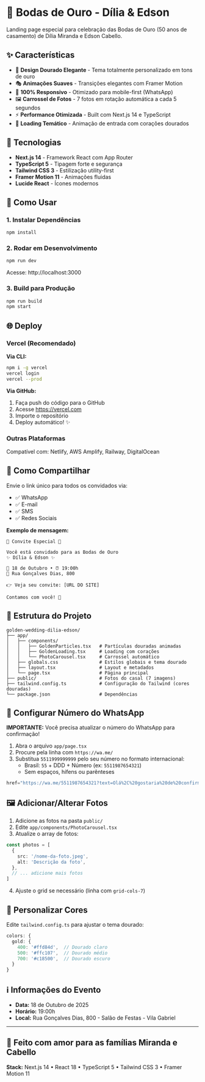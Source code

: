 # 🎊 Bodas de Ouro - Dília & Edson

Landing page especial para celebração das Bodas de Ouro (50 anos de casamento) de Dília Miranda e Edson Cabello.

## ✨ Características

- 🎨 **Design Dourado Elegante** - Tema totalmente personalizado em tons de ouro
- 🎭 **Animações Suaves** - Transições elegantes com Framer Motion
- 📱 **100% Responsivo** - Otimizado para mobile-first (WhatsApp)
- 🖼️ **Carrossel de Fotos** - 7 fotos em rotação automática a cada 5 segundos
- ⚡ **Performance Otimizada** - Built com Next.js 14 e TypeScript
- 💛 **Loading Temático** - Animação de entrada com corações dourados

## 🚀 Tecnologias

- **Next.js 14** - Framework React com App Router
- **TypeScript 5** - Tipagem forte e segurança
- **Tailwind CSS 3** - Estilização utility-first
- **Framer Motion 11** - Animações fluidas
- **Lucide React** - Ícones modernos

## 🚀 Como Usar

### 1. Instalar Dependências
```bash
npm install
```

### 2. Rodar em Desenvolvimento
```bash
npm run dev
```
Acesse: http://localhost:3000

### 3. Build para Produção
```bash
npm run build
npm start
```

## 🌐 Deploy

### Vercel (Recomendado)

**Via CLI:**
```bash
npm i -g vercel
vercel login
vercel --prod
```

**Via GitHub:**
1. Faça push do código para o GitHub
2. Acesse https://vercel.com
3. Importe o repositório
4. Deploy automático! ✨

### Outras Plataformas
Compatível com: Netlify, AWS Amplify, Railway, DigitalOcean

## 📱 Como Compartilhar

Envie o link único para todos os convidados via:
- ✅ WhatsApp
- ✅ E-mail  
- ✅ SMS
- ✅ Redes Sociais

**Exemplo de mensagem:**
```
🎊 Convite Especial 🎊

Você está convidado para as Bodas de Ouro
✨ Dília & Edson ✨

📅 18 de Outubro • ⏰ 19:00h
📍 Rua Gonçalves Dias, 800

👉 Veja seu convite: [URL DO SITE]

Contamos com você! 💛
```

## 📂 Estrutura do Projeto

```
golden-wedding-dilia-edson/
├── app/
│   ├── components/
│   │   ├── GoldenParticles.tsx   # Partículas douradas animadas
│   │   ├── GoldenLoading.tsx     # Loading com corações
│   │   └── PhotoCarousel.tsx     # Carrossel automático
│   ├── globals.css               # Estilos globais e tema dourado
│   ├── layout.tsx                # Layout e metadados
│   └── page.tsx                  # Página principal
├── public/                       # Fotos do casal (7 imagens)
├── tailwind.config.ts            # Configuração do Tailwind (cores douradas)
└── package.json                  # Dependências
```

## 📱 Configurar Número do WhatsApp

**IMPORTANTE:** Você precisa atualizar o número do WhatsApp para confirmação!

1. Abra o arquivo `app/page.tsx`
2. Procure pela linha com `https://wa.me/`
3. Substitua `5511999999999` pelo seu número no formato internacional:
   - Brasil: `55` + DDD + Número (ex: `5511987654321`)
   - Sem espaços, hífens ou parênteses

```typescript
href="https://wa.me/5511987654321?text=Olá%2C%20gostaria%20de%20confirmar%20minha%20presença"
```

## 🖼️ Adicionar/Alterar Fotos

1. Adicione as fotos na pasta `public/`
2. Edite `app/components/PhotoCarousel.tsx`
3. Atualize o array de fotos:

```typescript
const photos = [
  {
    src: '/nome-da-foto.jpeg',
    alt: 'Descrição da foto',
  },
  // ... adicione mais fotos
]
```

4. Ajuste o grid se necessário (linha com `grid-cols-7`)

## 🎨 Personalizar Cores

Edite `tailwind.config.ts` para ajustar o tema dourado:

```typescript
colors: {
  gold: {
    400: '#ffd84d',  // Dourado claro
    500: '#ffc107',  // Dourado médio
    700: '#c18500',  // Dourado escuro
  }
}
```

## ℹ️ Informações do Evento

- **Data:** 18 de Outubro de 2025  
- **Horário:** 19:00h  
- **Local:** Rua Gonçalves Dias, 800 - Salão de Festas - Vila Gabriel

---

## 💝 Feito com amor para as famílias Miranda e Cabello

**Stack:** Next.js 14 • React 18 • TypeScript 5 • Tailwind CSS 3 • Framer Motion 11
